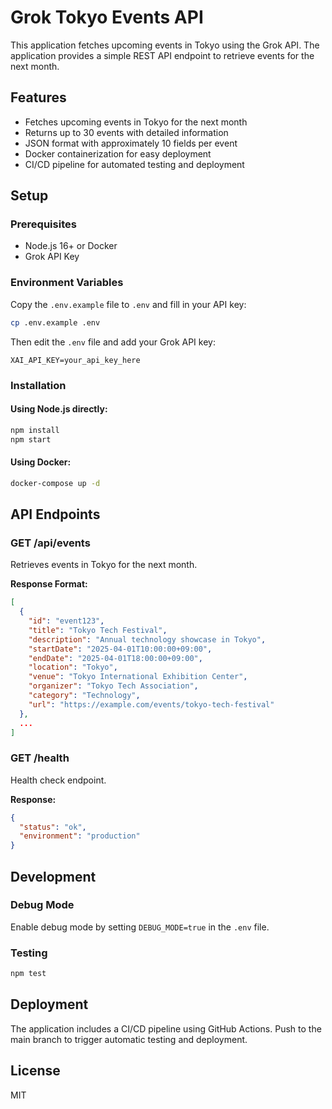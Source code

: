 # Grok Tokyo Events API

This application fetches upcoming events in Tokyo using the Grok API. The application provides a simple REST API endpoint to retrieve events for the next month.

## Features

- Fetches upcoming events in Tokyo for the next month
- Returns up to 30 events with detailed information
- JSON format with approximately 10 fields per event
- Docker containerization for easy deployment
- CI/CD pipeline for automated testing and deployment

## Setup

### Prerequisites

- Node.js 16+ or Docker
- Grok API Key

### Environment Variables

Copy the `.env.example` file to `.env` and fill in your API key:

```bash
cp .env.example .env
```

Then edit the `.env` file and add your Grok API key:

```
XAI_API_KEY=your_api_key_here
```

### Installation

#### Using Node.js directly:

```bash
npm install
npm start
```

#### Using Docker:

```bash
docker-compose up -d
```

## API Endpoints

### GET /api/events

Retrieves events in Tokyo for the next month.

**Response Format:**
```json
[
  {
    "id": "event123",
    "title": "Tokyo Tech Festival",
    "description": "Annual technology showcase in Tokyo",
    "startDate": "2025-04-01T10:00:00+09:00",
    "endDate": "2025-04-01T18:00:00+09:00",
    "location": "Tokyo",
    "venue": "Tokyo International Exhibition Center",
    "organizer": "Tokyo Tech Association",
    "category": "Technology",
    "url": "https://example.com/events/tokyo-tech-festival"
  },
  ...
]
```

### GET /health

Health check endpoint.

**Response:**
```json
{
  "status": "ok",
  "environment": "production"
}
```

## Development

### Debug Mode

Enable debug mode by setting `DEBUG_MODE=true` in the `.env` file.

### Testing

```bash
npm test
```

## Deployment

The application includes a CI/CD pipeline using GitHub Actions. Push to the main branch to trigger automatic testing and deployment.

## License

MIT
